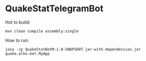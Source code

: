 # QuakeStatTelegramBot
Hot to build:
```
mvn clean compile assembly:single
```

How to run:
```
java -cp QuakeStatBotM-1.0-SNAPSHOT-jar-with-dependencies.jar quake.alko.bot.MyApp
```
